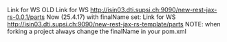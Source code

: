 Link for WS
OLD Link for WS http://isin03.dti.supsi.ch:9090/new-rest-jax-rs-0.0.1/parts
Now (25.4.17) with finalName set:
Link for WS http://isin03.dti.supsi.ch:9090/new-rest-jax-rs-template/parts
NOTE: when forking a project always change the finalName in your pom.xml